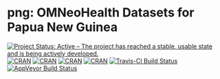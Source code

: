 # png: OMNeoHealth Datasets for Papua New Guinea


[![Project Status: Active – The project has reached a stable, usable state and is being actively developed.](http://www.repostatus.org/badges/latest/active.svg)](http://www.repostatus.org/#active)
[![CRAN](https://img.shields.io/cran/v/png.svg)](https://cran.r-project.org/package=png)
[![CRAN](https://img.shields.io/cran/l/png.svg)](https://CRAN.R-project.org/package=png)
[![CRAN](http://cranlogs.r-pkg.org/badges/png)](https://CRAN.R-project.org/package=png)
[![CRAN](http://cranlogs.r-pkg.org/badges/grand-total/png)](https://CRAN.R-project.org/package=png)
[![Travis-CI Build Status](https://travis-ci.org/omneohealth/png.svg?branch=master)](https://travis-ci.org/omneohealth/png)
[![AppVeyor Build Status](https://ci.appveyor.com/api/projects/status/github/omneohealth/png?branch=master&svg=true)](https://ci.appveyor.com/project/omneohealth/png)
